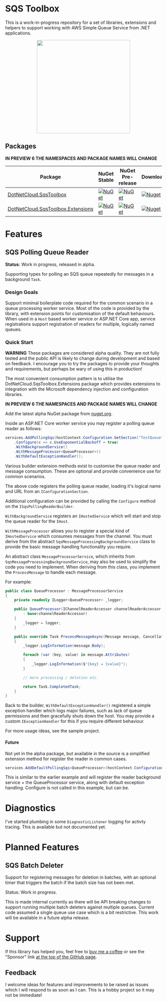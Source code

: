 # SQS Toolbox

This is a work-in-progress repository for a set of libraries, extensions and helpers to support working with AWS Simple Queue Service from .NET applications.

<p align="center">
  <img src="sqs-toolbox.png" width="300">
</p>

## Packages

**IN PREVIEW 6 THE NAMESPACES AND PACKAGE NAMES WILL CHANGE**

| Package | NuGet Stable | NuGet Pre-release | Downloads | 
| ------- | ------------ | ----------------- | --------- | 
| [DotNetCloud.SqsToolbox](https://www.nuget.org/packages/DotNetCloud.SqsToolbox) | [![NuGet](https://img.shields.io/nuget/v/DotNetCloud.SqsToolbox.svg)](https://www.nuget.org/packages/DotNetCloud.SqsToolbox) | [![NuGet](https://img.shields.io/nuget/vpre/DotNetCloud.SqsToolbox.svg)](https://www.nuget.org/packages/DotNetCloud.SqsToolbox) | [![Nuget](https://img.shields.io/nuget/dt/DotNetCloud.SqsToolbox.svg)](https://www.nuget.org/packages/DotNetCloud.SqsToolbox) | 
| [DotNetCloud.SqsToolbox.Extensions](https://www.nuget.org/packages/DotNetCloud.SqsToolbox.Extensions) | [![NuGet](https://img.shields.io/nuget/v/DotNetCloud.SqsToolbox.Extensions.svg)](https://www.nuget.org/packages/DotNetCloud.SqsToolbox.Extensions) | [![NuGet](https://img.shields.io/nuget/vpre/DotNetCloud.SqsToolbox.Extensions.svg)](https://www.nuget.org/packages/DotNetCloud.SqsToolbox.Extensions) | [![Nuget](https://img.shields.io/nuget/dt/DotNetCloud.SqsToolbox.Extensions.svg)](https://www.nuget.org/packages/DotNetCloud.SqsToolbox.Extensions) | 

# Features

## SQS Polling Queue Reader

**Status**: Work in progress, released in alpha.

Supporting types for polling an SQS queue repeatedly for messages in a background `Task`.

### Design Goals

Support minimal boilerplate code required for the common scenario in a queue processing worker service. Most of the code is provided by the library, with extension points for customisation of the default behaviours. When used in a `Host` based worker service or ASP.NET Core app, service registrations support registration of readers for multiple, logically named queues.

### Quick Start

**WARNING**
These packages are considered alpha quality. They are not fully tested and the public API is likely to change during development and based on feedback. I encourage you to try the packages to provide your thoughts and requirements, but perhaps be wary of using this in production!

The most convenient consumption pattern is to utilise the DotNetCloud.SqsToolbox.Extensions package which provides extensions to integration with the Microsoft dependency injection and configuration libraries.

**IN PREVIEW 6 THE NAMESPACES AND PACKAGE NAMES WILL CHANGE**

Add the latest alpha NuGet package from [nuget.org](https://www.nuget.org/packages/DotNetCloud.SqsToolbox.Extensions).

Inside an ASP.NET Core worker service you may register a polling queue reader as follows:

```csharp
services.AddPollingSqs(hostContext.Configuration.GetSection("TestQueue"))
    .Configure(c => c.UseExponentialBackoff = true)
    .WithBackgroundService()
    .WithMessageProcessor<QueueProcessor>()
    .WithDefaultExceptionHandler();
```

Various builder extension methods exist to customise the queue reader and message consumption. These are optional and provide convenience use for common scenarios.

The above code registers the polling queue reader, loading it's logical name and URL from an `IConfigurationSection`.

Additional configuration can be provided by calling the `Configure` method on the `ISqsPollingReaderBuilder`.

`WithBackgroundService` registers an `IHostedService` which will start and stop the queue reader for the `IHost`.

`WithMessageProcessor` allows you to register a special kind of `IHostedService` which consumes messages from the channel. You must derive from the abstract `SqsMessageProcessingBackgroundService` class to provide the basic message handling functionality you require. 

An abstract class `MessageProcessorService`, which inherits from `SqsMessageProcessingBackgroundService`, may also be used to simplify the code you need to implement. When deriving from this class, you implement the `ProcessMessage` to handle each message.

For example:

```csharp
public class QueueProcessor : MessageProcessorService
{
    private readonly ILogger<QueueProcessor> _logger;

    public QueueProcessor(IChannelReaderAccessor channelReaderAccessor, ILogger<QueueProcessor> logger) 
        : base(channelReaderAccessor)
    {
        _logger = logger;
    }

    public override Task ProcessMessageAsync(Message message, CancellationToken cancellationToken = default)
    {
        _logger.LogInformation(message.Body);

        foreach (var (key, value) in message.Attributes)
        {
            _logger.LogInformation($"{key} = {value}");
        }

        // more processing / deletion etc.

        return Task.CompletedTask;
    }
}
```

Back to the builder, `WithDefaultExceptionHandler()` registered a simple exception handler which logs major failures, such as lack of queue permissions and then gracefully shuts down the host. You may provide a custom `IExceptionHandler` for this if you require different behaviour.

For more usage ideas, see the sample project.

#### Future

Not yet in the alpha package, but available in the source is a simplified extension method for register the reader in common cases.

```csharp
services.AddDefaultPollingSqs<QueueProcessor>(hostContext.Configuration.GetSection("TestQueue"));
```

This is similar to the earlier example and will register the reader background service + the QueueProcessor service, along with default exception handling. Configure is not called in this example, but can be.

# Diagnostics

I've started plumbing in some `DiagnosticListener` logging for activty tracing. This is available but not documented yet.

# Planned Features

## SQS Batch Deleter

Support for registering messages for deletion in batches, with an optional timer that triggers the batch if the batch size has not been met.

Status: Work in progress.

This is made internal currently as there will be API breaking changes to support running multiple batch deleters against multiple queues. Current code assumed a single queue use case which is a bit restrictive. This work will be available in a future alpha release.

# Support

If this library has helped you, feel free to [buy me a coffee](https://www.buymeacoffee.com/stevejgordon) or see the "Sponsor" link [at the top of the GitHub page](https://github.com/stevejgordon/CorrelationId).

## Feedback

I welcome ideas for features and improvements to be raised as issues which I will respond to as soon as I can. This is a hobby project so it may not be immediate!
